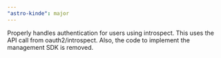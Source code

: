 ```yaml
---
"astro-kinde": major
---
```


Properly handles authentication for users using introspect. This uses the API call from oauth2/introspect. Also, the code to implement the management SDK is removed.
